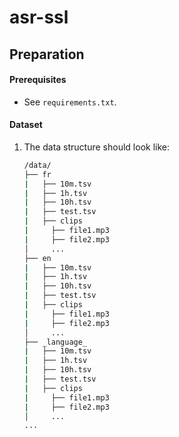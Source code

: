 # asr-ssl

## Preparation

#### Prerequisites

- See `requirements.txt`.

#### Dataset

1. The data structure should look like:

   ```bash
   /data/
   ├── fr
   |   ├── 10m.tsv
   |   ├── 1h.tsv
   |   ├── 10h.tsv
   |   ├── test.tsv
   |   ├── clips
   |     ├── file1.mp3
   |     ├── file2.mp3
   │     ...
   ├── en
   |   ├── 10m.tsv
   |   ├── 1h.tsv
   |   ├── 10h.tsv
   |   ├── test.tsv
   |   ├── clips
   |     ├── file1.mp3
   |     ├── file2.mp3
   │     ...
   ├── _language_
   |   ├── 10m.tsv
   |   ├── 1h.tsv
   |   ├── 10h.tsv
   |   ├── test.tsv
   |   ├── clips
   |     ├── file1.mp3
   |     ├── file2.mp3
   │     ...
   ...
       
   ```
